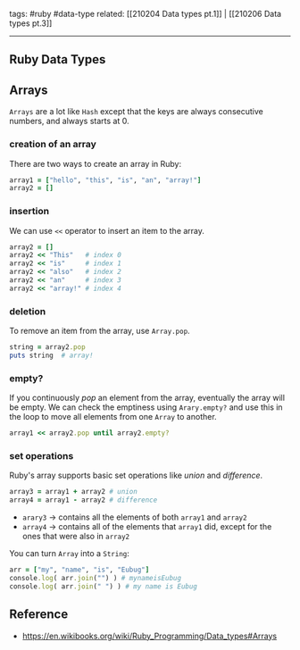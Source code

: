 tags: #ruby #data-type 
related: [[210204 Data types pt.1]] | [[210206 Data types pt.3]]

<hr />

## Ruby Data Types
## Arrays
`Arrays` are a lot like `Hash` except that the keys are always consecutive numbers, and always starts at 0.

### creation of an array
There are two ways to create an array in Ruby:
```rb
array1 = ["hello", "this", "is", "an", "array!"]
array2 = []
```

### insertion
We can use `<<` operator to insert an item to the array.
```rb
array2 = []
array2 << "This"   # index 0
array2 << "is"     # index 1
array2 << "also"   # index 2
array2 << "an"     # index 3
array2 << "array!" # index 4
```

### deletion
To remove an item from the array, use `Array.pop`.
```rb
string = array2.pop
puts string  # array!
```

### empty?
If you continuously *pop* an element from the array, eventually the array will be empty. We can check the emptiness using `Arary.empty?` and use this in the loop to move all elements from one `Array` to another.

```rb
array1 << array2.pop until array2.empty?
```

### set operations
Ruby's array supports basic set operations like *union* and *difference*.
```rb
array3 = array1 + array2 # union
array4 = array1 - array2 # difference
```

- `arary3` -> contains all the elements of both `array1` and `array2`
- `array4` -> contains all of the elements that `array1` did, except for the ones that were also in `array2`

You can turn `Array` into a `String`:
```rb
arr = ["my", "name", "is", "Eubug"]
console.log( arr.join("") ) # mynameisEubug
console.log( arr.join(" ") ) # my name is Eubug

```

## Reference
- https://en.wikibooks.org/wiki/Ruby_Programming/Data_types#Arrays